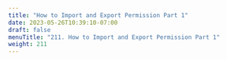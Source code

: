 ```yaml
---
title: "How to Import and Export Permission Part 1"
date: 2023-05-26T10:39:10-07:00
draft: false
menuTitle: "211. How to Import and Export Permission Part 1"
weight: 211
---
```


